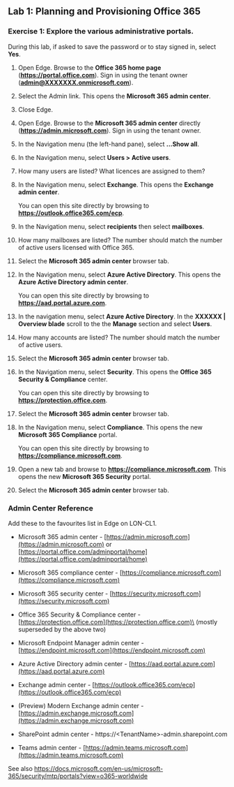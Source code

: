 ## Lab 1: Planning and Provisioning Office 365

### Exercise 1: Explore the various administrative portals.

During this lab, if asked to save the password or to stay signed in, select **Yes**.

1. Open Edge. Browse to the **Office 365 home page** (**https://portal.office.com**). Sign in using the tenant owner (**admin@XXXXXXX.onmicrosoft.com**).

1. Select the Admin link. This opens the **Microsoft 365 admin center**.

1. Close Edge.

1. Open Edge. Browse to the **Microsoft 365 admin center** directly (**https://admin.microsoft.com**). Sign in using the tenant owner.

1. In the Navigation menu (the left-hand pane), select **…Show all**.

1. In the Navigation menu, select **Users > Active users**.

1. How many users are listed? What licences are assigned to them?

1. In the Navigation menu, select **Exchange**. This opens the **Exchange admin center**.

   You can open this site directly by browsing to **https://outlook.office365.com/ecp**.

1. In the Navigation menu, select **recipients** then select **mailboxes**.

1. How many mailboxes are listed? The number should match the number of active users licensed with Office 365.

1. Select the **Microsoft 365 admin center** browser tab.

1. In the Navigation menu, select **Azure Active Directory**. This opens the **Azure Active Directory admin center**.

   You can open this site directly by browsing to **https://aad.portal.azure.com**.

1. In the navigation menu, select **Azure Active Directory**. In the **XXXXXX | Overview blade** scroll to the the **Manage** section and select **Users**.

1. How many accounts are listed? The number should match the number of active users.

1. Select the **Microsoft 365 admin center** browser tab.

1. In the Navigation menu, select **Security**. This opens the **Office 365 Security & Compliance** center.

   You can open this site directly by browsing to **https://protection.office.com**.

1. Select the **Microsoft 365 admin center** browser tab.

1. In the Navigation menu, select **Compliance**. This opens the new **Microsoft 365 Compliance** portal.

   You can open this site directly by browsing to **https://compliance.microsoft.com**.

1. Open a new tab and browse to **https://compliance.microsoft.com**. This opens the new **Microsoft 365 Security** portal.

1. Select the **Microsoft 365 admin center** browser tab.

### Admin Center Reference

Add these to the favourites list in Edge on LON-CL1.

- Microsoft 365 admin center - [https://admin.microsoft.com](https://admin.microsoft.com) or [https://portal.office.com/adminportal/home](https://portal.office.com/adminportal/home)

- Microsoft 365 compliance center - [https://compliance.microsoft.com](https://compliance.microsoft.com)

- Microsoft 365 security center - [https://security.microsoft.com](https://security.microsoft.com)

- Office 365 Security & Compliance center - [https://protection.office.com](https://protection.office.com)\
(mostly superseded by the above two)

- Microsoft Endpoint Manager admin center - [https://endpoint.microsoft.com](https://endpoint.microsoft.com)

- Azure Active Directory admin center - [https://aad.portal.azure.com](https://aad.portal.azure.com)

- Exchange admin center - [https://outlook.office365.com/ecp](https://outlook.office365.com/ecp)

- (Preview) Modern Exchange admin center - [https://admin.exchange.microsoft.com](https://admin.exchange.microsoft.com)

- SharePoint admin center - https://\<TenantName\>-admin.sharepoint.com

- Teams admin center - [https://admin.teams.microsoft.com](https://admin.teams.microsoft.com)


See also https://docs.microsoft.com/en-us/microsoft-365/security/mtp/portals?view=o365-worldwide
